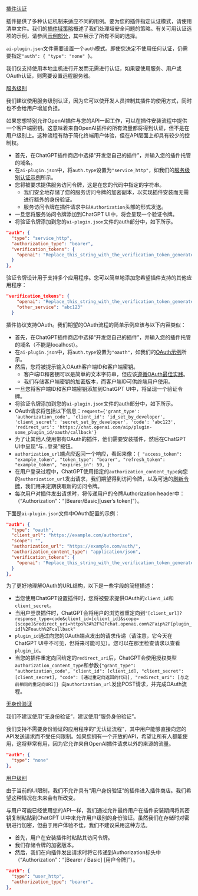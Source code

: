 [插件认证](https://platform.openai.com/docs/plugins/authentication/plugin-authentication)

插件提供了多种认证机制来适应不同的用例。要为您的插件指定认证模式，请使用清单文件。我们的[插件域策略](https://platform.openai.com/docs/plugins/production/domain-verification-and-security)概述了我们处理域安全问题的策略。有关可用认证选项的示例，请参阅[示例部分](https://platform.openai.com/docs/plugins/examples)，其中展示了所有不同的选择。

`ai-plugin.json`文件需要设置一个`auth`模式。即使您决定不使用任何认证，仍需要指定`"auth": { "type": "none" }`。

我们仅支持使用本地主机进行开发而无需进行认证，如果要使用服务、用户或OAuth认证，则需要设置远程服务器。

[服务级别](https://platform.openai.com/docs/plugins/authentication/service-level)



我们建议使用服务级别认证，因为它可以使开发人员控制其插件的使用方式，同时也不会给用户增加负担。

如果您想特别允许OpenAI插件与您的API一起工作，可以在插件安装流程中提供一个客户端密钥。这意味着来自OpenAI插件的所有流量都将得到认证，但不是在用户级别上。这种流程有助于简化终端用户体验，但在API层面上却具有较少的控制权。

- 首先，在ChatGPT插件商店中选择“开发您自己的插件”，并输入您的插件托管的域名。
- 在`ai-plugin.json`中，将`auth.type`设置为`"service_http"`，如我们的[服务级别认证示例](https://platform.openai.com/docs/plugins/examples/example-plugins)所示。
- 您将被要求提供服务访问令牌，这是在您的代码中指定的字符串。
  - 我们安全地存储了您的服务访问令牌的加密副本，以实现插件安装而无需进行额外的身份验证。
  - 服务访问令牌在插件请求中以`Authorization`头部的形式发送。
- 一旦您将服务访问令牌添加到ChatGPT UI中，将会呈现一个验证令牌。
- 将验证令牌添加到您的`ai-plugin.json`文件的auth部分中，如下所示。

```json
"auth": {
  "type": "service_http",
  "authorization_type": "bearer",
  "verification_tokens": {
    "openai": "Replace_this_string_with_the_verification_token_generated_in_the_ChatGPT_UI"
  }
},
```

验证令牌设计用于支持多个应用程序。您可以简单地添加您希望插件支持的其他应用程序：

```json
"verification_tokens": {
    "openai": "Replace_this_string_with_the_verification_token_generated_in_the_ChatGPT_UI",
    "other_service": "abc123"
  }
```

插件协议支持OAuth。我们期望的OAuth流程的简单示例应该与以下内容类似：

- 首先，在ChatGPT插件商店中选择“开发您自己的插件”，并输入您的插件托管的域名（不能是localhost）。
- 在`ai-plugin.json`中，将`auth.type`设置为`"oauth"`，如我们的[OAuth示例](https://platform.openai.com/docs/plugins/examples/example-plugins)所示。
- 然后，您将被提示输入OAuth客户端ID和客户端密钥。
  - 客户端ID和密钥可以是简单的文本字符串，但应该[遵循OAuth最佳实践](https://www.oauth.com/oauth2-servers/client-registration/client-id-secret/)。
  - 我们存储客户端密钥的加密版本，而客户端ID可供终端用户使用。
- 一旦您将客户端ID和客户端密钥添加到ChatGPT UI中，将呈现一个验证令牌。
- 将验证令牌添加到您的`ai-plugin.json`文件的auth部分中，如下所示。
- OAuth请求将包括以下信息：`request={'grant_type': 'authorization_code', 'client_id': 'id_set_by_developer', 'client_secret': 'secret_set_by_developer', 'code': 'abc123', 'redirect_uri': 'https://chat.openai.com/aip/plugin-some_plugin_id/oauth/callback'}`
- 为了让其他人使用带有OAuth的插件，他们需要安装插件，然后在ChatGPT UI中呈现“与...登录”按钮。
- `authorization_url`端点应返回一个响应，看起来像：`{ "access_token": "example_token", "token_type": "bearer", "refresh_token": "example_token", "expires_in": 59, }`
- 在用户登录过程中，ChatGPT使用指定的`authorization_content_type`向您的`authorization_url`发出请求，我们期望得到访问令牌，以及可选的[刷新令牌](https://auth0.com/learn/refresh-tokens)，我们用来定期获取新的访问令牌。
- 每次用户对插件发出请求时，将传递用户的令牌Authorization header中：（“Authorization”：“[Bearer/Basic][user’s token]”）。

下面是`ai-plugin.json`文件中OAuth配置的示例：

```json
"auth": {
  "type": "oauth",
  "client_url": "https://example.com/authorize",
  "scope": "",
  "authorization_url": "https://example.com/auth/",
  "authorization_content_type": "application/json",
  "verification_tokens": {
    "openai": "Replace_this_string_with_the_verification_token_generated_in_the_ChatGPT_UI"
  }
},
```

为了更好地理解OAuth的URL结构，以下是一些字段的简短描述：

- 当您使用ChatGPT设置插件时，您将被要求提供OAuth的`client_id`和`client_secret`。
- 当用户登录插件时，ChatGPT会将用户的浏览器重定向到`"[client_url]?response_type=code&client_id=[client_id]&scope=[scope]&redirect_uri=https%3A%2F%2Fchat.openai.com%2Faip%2F[plugin_id]%2Foauth%2Fcallback"`
- `plugin_id`通过向您的OAuth端点发出的请求传递（请注意，它今天在ChatGPT UI中不可见，但将来可能可见）。您可以在那里检查请求以查看`plugin_id`。
- 当您的插件重定向回给定的`redirect_uri`后，ChatGPT会使用授权类型`authorization_content_type`和参数`{"grant_type": "authorization_code", "client_id": [client_id], "client_secret": [client_secret], "code": [通过重定向返回的代码], "redirect_uri": [与之前相同的重定向URI]} `向`authorization_url`发出POST请求，并完成OAuth流程。

[无身份验证](https://platform.openai.com/docs/plugins/authentication/no-authentication)

我们不建议使用“无身份验证”，建议使用“服务身份验证”。

我们支持不需要身份验证的应用程序的"无认证流程"，其中用户能够直接向您的API发送请求而不受任何限制。如果您拥有一个开放的API，希望让所有人都能使用，这将非常有用，因为它允许来自OpenAI插件请求以外的来源的流量。

```json
"auth": {
  "type": "none"
},
```

[用户级别](https://platform.openai.com/docs/plugins/authentication/user-level)

由于当前的UI限制，我们不允许具有“用户身份验证”的插件进入插件商店。我们希望这种情况在未来会有所改变。

与用户可能已经使用您的API一样，我们通过允许最终用户在插件安装期间将其密钥复制粘贴到ChatGPT UI中来允许用户级别的身份验证。虽然我们在存储时对密钥进行加密，但由于用户体验不佳，我们不建议采用这种方法。

- 首先，用户在安装插件时粘贴其访问令牌。
- 我们存储令牌的加密版本。
- 然后，我们在向插件发出请求时将它传递到Authorization标头中（“Authorization”：“[Bearer / Basic] [用户令牌]”）。

```json
"auth": {
  "type": "user_http",
  "authorization_type": "bearer",
},
```